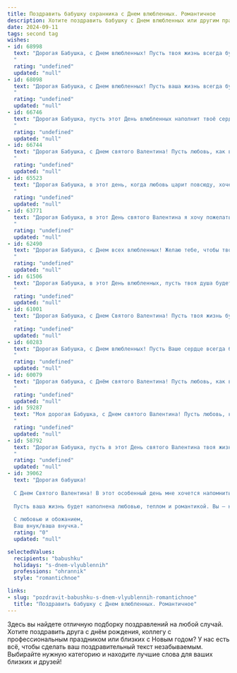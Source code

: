 ```yaml
---
title: Поздравить бабушку охранника с Днем влюбленных. Романтичное
description: Хотите поздравить бабушку с Днем влюбленных или другим праздником? Наш ИИ создаст незабываемое поздравление, а вы обязательно выделитесь среди других.  
date: 2024-09-11
tags: second tag
wishes:
- id: 68998
  text: "Дорогая Бабушка, с Днем влюбленных! Пусть твоя жизнь всегда будет полна любви, как твои объятия теплом. Пусть каждый день будет пропитан нежностью, как и твоя забота обо всех нас. Спасибо за твою верность и любовь, ты — настоящий Ангел-хранитель! С праздником!
  "
  rating: "undefined"
  updated: "null"
- id: 68098
  text: "Дорогая Бабушка, с Днем влюбленных! Пусть ваша жизнь всегда будет наполнена любовью, теплом и заботой. Спасибо за вашу храбрость и верность, за то, что вы – настоящий охранник семейного очага. Вы -  настоящая героиня!
  "
  rating: "undefined"
  updated: "null"
- id: 66746
  text: "Дорогая Бабушка, пусть этот День влюбленных наполнит твоё сердце любовью и теплом, как твой любимый чайный напиток! Пусть твоя служба охраны всегда будет спокойной и мирной, а  ты – самая счастливая и любимая женщина на свете!
  "
  rating: "undefined"
  updated: "null"
- id: 66744
  text: "Дорогая Бабушка, с Днем святого Валентина! Пусть любовь, как верный охранник, всегда оберегает тебя от всех невзгод, а сердце бьется в унисон с ритмом счастья!
  "
  rating: "undefined"
  updated: "null"
- id: 65523
  text: "Дорогая Бабушка, в этот день, когда любовь царит повсюду, хочется пожелать тебе огромной любви, которая всегда согревает твое сердце! Пусть твое доброе сердце всегда будет окружено заботой, а твоя душа -  яркими, как твоя улыбка, чувствами! С Днем святого Валентина!
  "
  rating: "undefined"
  updated: "null"
- id: 63771
  text: "Дорогая Бабушка, в этот День святого Валентина я хочу пожелать тебе морю любви и нежности, океанов счастья и радости!  Пусть твоя жизнь будет полна ярких моментов, как праздничный салют, а  в сердце всегда царит весенняя  весна!
  "
  rating: "undefined"
  updated: "null"
- id: 62490
  text: "Дорогая Бабушка, с Днем всех влюбленных! Желаю тебе, чтобы твоя жизнь, как и работа охранника, была полна любви и защиты. Пусть каждый день будет наполнен теплом, нежностью и заботой! 😊💖
  "
  rating: "undefined"
  updated: "null"
- id: 61506
  text: "Дорогая Бабушка, в этот День влюбленных, пусть твоя душа будет полна любви, как сердце солдата, охраняющего свой пост.  Пусть твои глаза сияют от счастья, а сердце бьется в такт с ритмом любви!  С Днем святого Валентина!
  "
  rating: "undefined"
  updated: "null"
- id: 61001
  text: "Дорогая Бабушка, с Днем Святого Валентина! Пусть твоя жизнь будет такой же яркой и полной любви, как сияние звезд, охраняемых твоим любимым внуком-охранником.  ❤️
  "
  rating: "undefined"
  updated: "null"
- id: 60283
  text: "Дорогая Бабушка, с Днем влюбленных! Пусть Ваше сердце всегда будет согрето любовью, как и душа каждого, кто Вас окружает. Спасибо за Вашу заботу и нежность!  ❤️
  "
  rating: "undefined"
  updated: "null"
- id: 60079
  text: "Дорогая бабушка, с Днём святого Валентина! Пусть любовь, как верный охранник, всегда оберегает тебя от неприятностей, а каждый день будет полон тепла и нежности.
  "
  rating: "undefined"
  updated: "null"
- id: 59287
  text: "Моя дорогая Бабушка, с Днем святого Валентина! Пусть любовь, как твой нежный взгляд, согревает тебя каждый день. Спасибо за твою заботу и всю ту любовь, что ты даришь нам.
  "
  rating: "undefined"
  updated: "null"
- id: 58792
  text: "Дорогая Бабушка, пусть в этот День святого Валентина твоя жизнь будет полна любви, как сияние звёздной ночи! Спасибо, что всегда была моим надёжным \"охранником\" и  окружала меня своей заботой. С праздником!
  "
  rating: "undefined"
  updated: "null"
- id: 39062
  text: "Дорогая бабушка!
  
  С Днем Святого Валентина! В этот особенный день мне хочется напомнить, как вы охраняете наше семейное счастье и тепло. Ваша забота — как крепкий замок, защищающий нас от ненастья и грусти.
  
  Пусть ваша жизнь будет наполнена любовью, теплом и романтикой. Вы — наше вдохновение, и ваше сердце, полное любви, освещает наш путь. Желаю вам счастья, здоровья и радостных моментов, которые будут согревать душу.
  
  С любовью и обожанием,
  Ваш внук/ваша внучка."
  rating: "0"
  updated: "null"

selectedValues:
  recipients: "babushku"
  holidays: "s-dnem-vlyublennih"
  professions: "ohrannik"
  style: "romantichnoe"

links:
- slug: "pozdravit-babushku-s-dnem-vlyublennih-romantichnoe"
  title: "Поздравить бабушку с Днем влюбленных. Романтичное"
---
```


Здесь вы найдете отличную подборку поздравлений на любой случай. 
Хотите поздравить друга с днём рождения, коллегу с профессиональным праздником или близких с Новым годом? У нас есть всё, чтобы сделать ваш поздравительный текст незабываемым. Выбирайте нужную категорию и находите лучшие слова для ваших близких и друзей!
